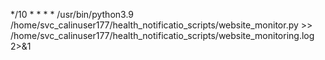 */10 * * * * /usr/bin/python3.9 /home/svc_calinuser177/health_notificatio_scripts/website_monitor.py >> /home/svc_calinuser177/health_notificatio_scripts/website_monitoring.log 2>&1

